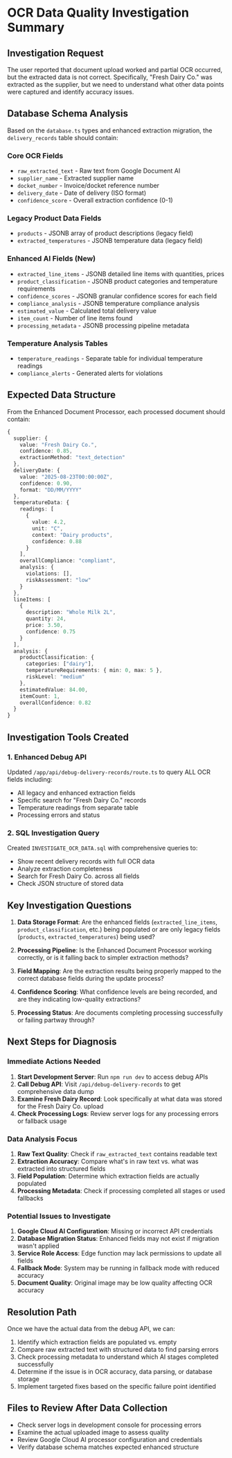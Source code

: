 # OCR Data Quality Investigation Summary

## Investigation Request
The user reported that document upload worked and partial OCR occurred, but the extracted data is not correct. Specifically, "Fresh Dairy Co." was extracted as the supplier, but we need to understand what other data points were captured and identify accuracy issues.

## Database Schema Analysis

Based on the `database.ts` types and enhanced extraction migration, the `delivery_records` table should contain:

### Core OCR Fields
- `raw_extracted_text` - Raw text from Google Document AI
- `supplier_name` - Extracted supplier name
- `docket_number` - Invoice/docket reference number
- `delivery_date` - Date of delivery (ISO format)
- `confidence_score` - Overall extraction confidence (0-1)

### Legacy Product Data Fields  
- `products` - JSONB array of product descriptions (legacy field)
- `extracted_temperatures` - JSONB temperature data (legacy field)

### Enhanced AI Fields (New)
- `extracted_line_items` - JSONB detailed line items with quantities, prices
- `product_classification` - JSONB product categories and temperature requirements
- `confidence_scores` - JSONB granular confidence scores for each field
- `compliance_analysis` - JSONB temperature compliance analysis
- `estimated_value` - Calculated total delivery value
- `item_count` - Number of line items found
- `processing_metadata` - JSONB processing pipeline metadata

### Temperature Analysis Tables
- `temperature_readings` - Separate table for individual temperature readings
- `compliance_alerts` - Generated alerts for violations

## Expected Data Structure

From the Enhanced Document Processor, each processed document should contain:

```typescript
{
  supplier: {
    value: "Fresh Dairy Co.",
    confidence: 0.85,
    extractionMethod: "text_detection"
  },
  deliveryDate: {
    value: "2025-08-23T00:00:00Z",
    confidence: 0.90,
    format: "DD/MM/YYYY"
  },
  temperatureData: {
    readings: [
      {
        value: 4.2,
        unit: "C",
        context: "Dairy products",
        confidence: 0.88
      }
    ],
    overallCompliance: "compliant",
    analysis: {
      violations: [],
      riskAssessment: "low"
    }
  },
  lineItems: [
    {
      description: "Whole Milk 2L",
      quantity: 24,
      price: 3.50,
      confidence: 0.75
    }
  ],
  analysis: {
    productClassification: {
      categories: ["dairy"],
      temperatureRequirements: { min: 0, max: 5 },
      riskLevel: "medium"
    },
    estimatedValue: 84.00,
    itemCount: 1,
    overallConfidence: 0.82
  }
}
```

## Investigation Tools Created

### 1. Enhanced Debug API
Updated `/app/api/debug-delivery-records/route.ts` to query ALL OCR fields including:
- All legacy and enhanced extraction fields
- Specific search for "Fresh Dairy Co." records
- Temperature readings from separate table
- Processing errors and status

### 2. SQL Investigation Query
Created `INVESTIGATE_OCR_DATA.sql` with comprehensive queries to:
- Show recent delivery records with full OCR data
- Analyze extraction completeness
- Search for Fresh Dairy Co. across all fields
- Check JSON structure of stored data

## Key Investigation Questions

1. **Data Storage Format**: Are the enhanced fields (`extracted_line_items`, `product_classification`, etc.) being populated or are only legacy fields (`products`, `extracted_temperatures`) being used?

2. **Processing Pipeline**: Is the Enhanced Document Processor working correctly, or is it falling back to simpler extraction methods?

3. **Field Mapping**: Are the extraction results being properly mapped to the correct database fields during the update process?

4. **Confidence Scoring**: What confidence levels are being recorded, and are they indicating low-quality extractions?

5. **Processing Status**: Are documents completing processing successfully or failing partway through?

## Next Steps for Diagnosis

### Immediate Actions Needed
1. **Start Development Server**: Run `npm run dev` to access debug APIs
2. **Call Debug API**: Visit `/api/debug-delivery-records` to get comprehensive data dump
3. **Examine Fresh Dairy Record**: Look specifically at what data was stored for the Fresh Dairy Co. upload
4. **Check Processing Logs**: Review server logs for any processing errors or fallback usage

### Data Analysis Focus
1. **Raw Text Quality**: Check if `raw_extracted_text` contains readable text
2. **Extraction Accuracy**: Compare what's in raw text vs. what was extracted into structured fields
3. **Field Population**: Determine which extraction fields are actually populated
4. **Processing Metadata**: Check if processing completed all stages or used fallbacks

### Potential Issues to Investigate
1. **Google Cloud AI Configuration**: Missing or incorrect API credentials
2. **Database Migration Status**: Enhanced fields may not exist if migration wasn't applied
3. **Service Role Access**: Edge function may lack permissions to update all fields
4. **Fallback Mode**: System may be running in fallback mode with reduced accuracy
5. **Document Quality**: Original image may be low quality affecting OCR accuracy

## Resolution Path

Once we have the actual data from the debug API, we can:
1. Identify which extraction fields are populated vs. empty
2. Compare raw extracted text with structured data to find parsing errors
3. Check processing metadata to understand which AI stages completed successfully
4. Determine if the issue is in OCR accuracy, data parsing, or database storage
5. Implement targeted fixes based on the specific failure point identified

## Files to Review After Data Collection
- Check server logs in development console for processing errors
- Examine the actual uploaded image to assess quality
- Review Google Cloud AI processor configuration and credentials
- Verify database schema matches expected enhanced structure
